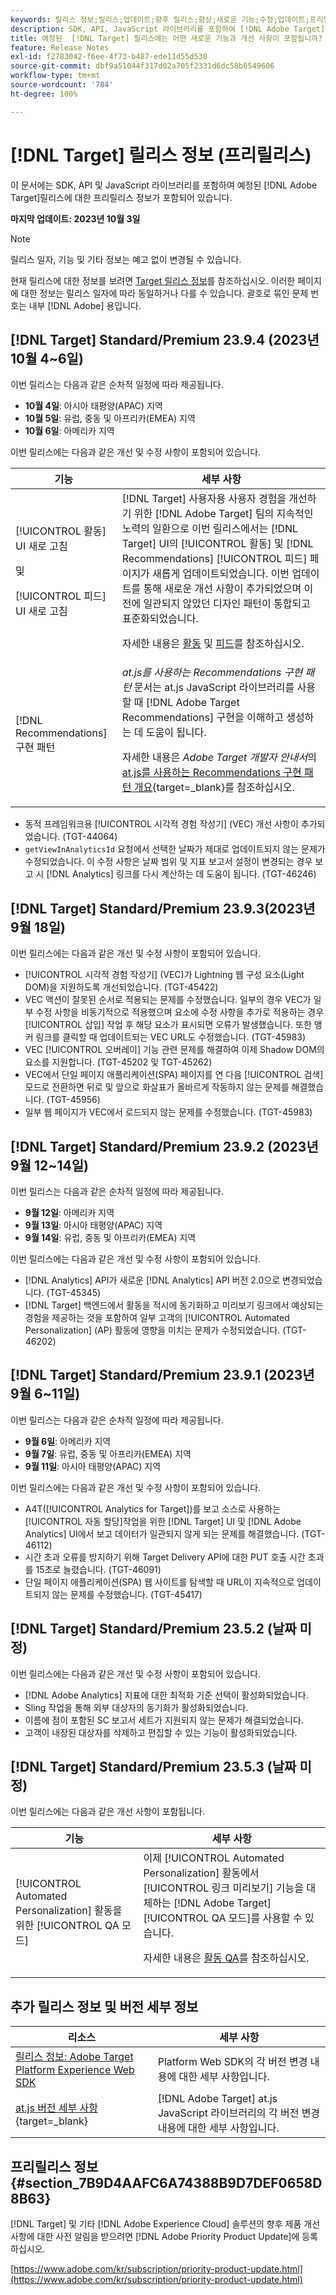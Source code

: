 ```yaml
---
keywords: 릴리스 정보;릴리스;업데이트;향후 릴리스;향상;새로운 기능;수정;업데이트;프리릴리스
description: SDK, API, JavaScript 라이브러리를 포함하여 [!DNL Adobe Target]의 예정된 릴리스에 포함된 새로운 기능 및 개선, 수정 사항에 대해 알아봅니다.
title: 예정된  [!DNL Target] 릴리스에는 어떤 새로운 기능과 개선 사항이 포함됩니까?
feature: Release Notes
exl-id: f2783042-f6ee-4f73-b487-ede11d55d530
source-git-commit: dbf9a51044f317d02a705f2331d6dc58b6549606
workflow-type: tm+mt
source-wordcount: '784'
ht-degree: 100%

---
```


# [!DNL Target] 릴리스 정보 (프리릴리스)

이 문서에는 SDK, API 및 JavaScript 라이브러리를 포함하여 예정된 [!DNL Adobe Target]릴리스에 대한 프리릴리스 정보가 포함되어 있습니다.

**마지막 업데이트: 2023년 10월 3일**

>[!NOTE]
>
>릴리스 일자, 기능 및 기타 정보는 예고 없이 변경될 수 있습니다.
>
>현재 릴리스에 대한 정보를 보려면 [Target 릴리스 정보](release-notes.md)를 참조하십시오. 이러한 페이지에 대한 정보는 릴리스 일자에 따라 동일하거나 다를 수 있습니다. 괄호로 묶인 문제 번호는 내부 [!DNL Adobe] 용입니다.

## [!DNL Target] Standard/Premium 23.9.4 (2023년 10월 4~6일)

이번 릴리스는 다음과 같은 순차적 일정에 따라 제공됩니다.

* **10월 4일**: 아시아 태평양(APAC) 지역
* **10월 5일**: 유럽, 중동 및 아프리카(EMEA) 지역
* **10월 6일**: 아메리카 지역

이번 릴리스에는 다음과 같은 개선 및 수정 사항이 포함되어 있습니다.

| 기능 | 세부 사항 |
| --- | --- |
| [!UICONTROL 활동] UI 새로 고침<P>및<P>[!UICONTROL 피드] UI 새로 고침 | [!DNL Target] 사용자용 사용자 경험을 개선하기 위한 [!DNL Adobe Target] 팀의 지속적인 노력의 일환으로 이번 릴리스에서는 [!DNL Target] UI의 [!UICONTROL 활동] 및 [!DNL Recommendations] [!UICONTROL 피드] 페이지가 새롭게 업데이트되었습니다. 이번 업데이트를 통해 새로운 개선 사항이 추가되었으며 이전에 일관되지 않았던 디자인 패턴이 통합되고 표준화되었습니다.<P>자세한 내용은 [활동](/help/main/c-activities/activities.md) 및 [피드](/help/main/c-recommendations/c-products/feeds.md)를 참조하십시오. |
| [!DNL Recommendations] 구현 패턴 | *at.js를 사용하는 Recommendations 구현 패턴* 문서는 at.js JavaScript 라이브러리를 사용할 때 [!DNL Adobe Target Recommendations] 구현을 이해하고 생성하는 데 도움이 됩니다.<P>자세한 내용은 *Adobe Target 개발자 안내서*&#x200B;의 [at.js를 사용하는 Recommendations 구현 패턴 개요](https://experienceleague.adobe.com/docs/target-dev/developer/implementation-patterns/atjs/recs-implementation-pattern-atjs.html){target=_blank}를 참조하십시오. |

* 동적 프레임워크용 [!UICONTROL 시각적 경험 작성기] (VEC) 개선 사항이 추가되었습니다. (TGT-44064)
* `getViewInAnalyticsId` 요청에서 선택한 날짜가 제대로 업데이트되지 않는 문제가 수정되었습니다. 이 수정 사항은 날짜 범위 및 지표 보고서 설정이 변경되는 경우 보고 시 [!DNL Analytics] 링크를 다시 계산하는 데 도움이 됩니다. (TGT-46246)

## [!DNL Target] Standard/Premium 23.9.3(2023년 9월 18일)

이번 릴리스에는 다음과 같은 개선 및 수정 사항이 포함되어 있습니다.

* [!UICONTROL 시각적 경험 작성기] (VEC)가 Lightning 웹 구성 요소(Light DOM)을 지원하도록 개선되었습니다. (TGT-45422)
* VEC 액션이 잘못된 순서로 적용되는 문제를 수정했습니다. 일부의 경우 VEC가 일부 수정 사항을 비동기적으로 적용했으며 요소에 수정 사항을 추가로 적용하는 경우 [!UICONTROL 삽입] 작업 후 해당 요소가 표시되면 오류가 발생했습니다. 또한 앵커 링크를 클릭할 때 업데이트되는 VEC URL도 수정했습니다. (TGT-45983)
* VEC [!UICONTROL 오버레이] 기능 관련 문제를 해결하여 이제 Shadow DOM의 요소를 지원합니다. (TGT-45202 및 TGT-45262)
* VEC에서 단일 페이지 애플리케이션(SPA) 페이지를 연 다음 [!UICONTROL 검색] 모드로 전환하면 뒤로 및 앞으로 화살표가 올바르게 작동하지 않는 문제를 해결했습니다. (TGT-45956)
* 일부 웹 페이지가 VEC에서 로드되지 않는 문제를 수정했습니다. (TGT-45983)

## [!DNL Target] Standard/Premium 23.9.2 (2023년 9월 12~14일)

이번 릴리스는 다음과 같은 순차적 일정에 따라 제공됩니다.

* **9월 12일**: 아메리카 지역
* **9월 13일**: 아시아 태평양(APAC) 지역
* **9월 14일**: 유럽, 중동 및 아프리카(EMEA) 지역

이번 릴리스에는 다음과 같은 개선 및 수정 사항이 포함되어 있습니다.

* [!DNL Analytics] API가 새로운 [!DNL Analytics] API 버전 2.0으로 변경되었습니다. (TGT-45345)
* [!DNL Target] 백엔드에서 활동을 적시에 동기화하고 미리보기 링크에서 예상되는 경험을 제공하는 것을 포함하여 일부 고객의 [!UICONTROL Automated Personalization] (AP) 활동에 영향을 미치는 문제가 수정되었습니다. (TGT-46202)

## [!DNL Target] Standard/Premium 23.9.1 (2023년 9월 6~11일)

이번 릴리스는 다음과 같은 순차적 일정에 따라 제공됩니다.

* **9월 6일**: 아메리카 지역
* **9월 7일**: 유럽, 중동 및 아프리카(EMEA) 지역
* **9월 11일**: 아시아 태평양(APAC) 지역

이번 릴리스에는 다음과 같은 개선 및 수정 사항이 포함되어 있습니다.

* A4T([!UICONTROL Analytics for Target])를 보고 소스로 사용하는 [!UICONTROL 자동 할당]작업을 위한 [!DNL Target] UI 및 [!DNL Adobe Analytics] UI에서 보고 데이터가 일관되지 않게 되는 문제를 해결했습니다. (TGT-46112)
* 시간 초과 오류를 방지하기 위해 Target Delivery API에 대한 PUT 호출 시간 초과를 15초로 늘렸습니다. (TGT-46091)
* 단일 페이지 애플리케이션(SPA) 웹 사이트를 탐색할 때 URL이 지속적으로 업데이트되지 않는 문제를 수정했습니다. (TGT-45417)

## [!DNL Target] Standard/Premium 23.5.2 (날짜 미정)

이번 릴리스에는 다음과 같은 개선 및 수정 사항이 포함되어 있습니다.

* [!DNL Adobe Analytics] 지표에 대한 최적화 기준 선택이 활성화되었습니다.
* Sling 작업을 통해 외부 대상자의 동기화가 활성화되었습니다.
* 이름에 점이 포함된 SC 보고서 세트가 지원되지 않는 문제가 해결되었습니다.
* 고객이 내장된 대상자를 삭제하고 편집할 수 있는 기능이 활성화되었습니다.

## [!DNL Target] Standard/Premium 23.5.3 (날짜 미정)

이번 릴리스에는 다음과 같은 개선 사항이 포함됩니다.

| 기능 | 세부 사항 |
|--- |--- |
| [!UICONTROL Automated Personalization] 활동을 위한 [!UICONTROL QA 모드] | 이제 [!UICONTROL Automated Personalization] 활동에서 [!UICONTROL 링크 미리보기] 기능을 대체하는 [!DNL Adobe Target] [!UICONTROL QA 모드]를 사용할 수 있습니다.<P>자세한 내용은 [활동 QA](/help/main/c-activities/c-activity-qa/activity-qa.md)를 참조하십시오. |

## 추가 릴리스 정보 및 버전 세부 정보

| 리소스 | 세부 사항 |
|--- |--- |
| [릴리스 정보: Adobe Target Platform Experience Web SDK](https://experienceleague.adobe.com/docs/experience-platform/edge/release-notes.html?lang=ko-KR) | Platform Web SDK의 각 버전 변경 내용에 대한 세부 사항입니다. |
| [at.js 버전 세부 사항](https://experienceleague.corp.adobe.com/docs/target-dev/developer/client-side/at-js-implementation/target-atjs-versions.html){target=_blank} | [!DNL Adobe Target] at.js JavaScript 라이브러리의 각 버전 변경 내용에 대한 세부 사항입니다. |

## 프리릴리스 정보 {#section_7B9D4AAFC6A74388B9D7DEF0658D8B63}

[!DNL Target] 및 기타 [!DNL Adobe Experience Cloud] 솔루션의 향후 제품 개선 사항에 대한 사전 알림을 받으려면 [!DNL Adobe Priority Product Update]에 등록하십시오.

[https://www.adobe.com/kr/subscription/priority-product-update.html](https://www.adobe.com/kr/subscription/priority-product-update.html)
